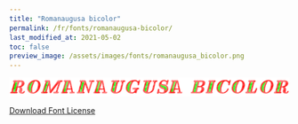 ```yaml
---
title: "Romanaugusa bicolor"
permalink: /fr/fonts/romanaugusa-bicolor/
last_modified_at: 2021-05-02
toc: false
preview_image: /assets/images/fonts/romanaugusa_bicolor.png
---
```

![Baumans](/assets/images/fonts/romanaugusa_bicolor.png)

[Download Font License](https://github.com/inkstitch/inkstitch/tree/main/fonts/romanaugusa_bicolor/LICENSE)
